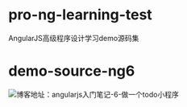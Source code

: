 # pro-ng-learning-test
AngularJS高级程序设计学习demo源码集


# demo-source-ng6
![博客地址：angularjs入门笔记-6-做一个todo小程序](https://xmoyking.github.io/2017/05/01/angularjs6/)
